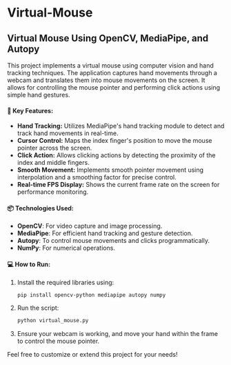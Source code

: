 # Virtual-Mouse


## Virtual Mouse Using OpenCV, MediaPipe, and Autopy

This project implements a virtual mouse using computer vision and hand tracking techniques. The application captures hand movements through a webcam and translates them into mouse movements on the screen. It allows for controlling the mouse pointer and performing click actions using simple hand gestures.

#### 🔧 **Key Features:**
- **Hand Tracking:** Utilizes MediaPipe's hand tracking module to detect and track hand movements in real-time.
- **Cursor Control:** Maps the index finger's position to move the mouse pointer across the screen.
- **Click Action:** Allows clicking actions by detecting the proximity of the index and middle fingers.
- **Smooth Movement:** Implements smooth pointer movement using interpolation and a smoothing factor for precise control.
- **Real-time FPS Display:** Shows the current frame rate on the screen for performance monitoring.

#### 📦 **Technologies Used:**
- **OpenCV**: For video capture and image processing.
- **MediaPipe**: For efficient hand tracking and gesture detection.
- **Autopy**: To control mouse movements and clicks programmatically.
- **NumPy**: For numerical operations.

#### 💻 **How to Run:**
1. Install the required libraries using:
   ```bash
   pip install opencv-python mediapipe autopy numpy
   ```
2. Run the script:
   ```bash
   python virtual_mouse.py
   ```
3. Ensure your webcam is working, and move your hand within the frame to control the mouse pointer.

Feel free to customize or extend this project for your needs!
